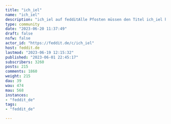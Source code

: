 ```yaml
---
title: "ich_iel" 
name: "ich_iel"
description: "ich_iel auf fedditAlle Pfosten müssen den Titel ich_iel haben, der Unterstrich darf durch ein beliebiges Symbol oder Bildschriftzeichen ersetzt werden. Ihr dürft euch frei entfalten!"
type: community
date: "2023-06-20 11:37:49"
draft: false
nsfw: false
actor_id: "https://feddit.de/c/ich_iel"
host: feddit.de
lastmod: "2023-06-19 12:15:32"
published: "2023-06-01 22:45:17"
subscribers: 3260
posts: 215
comments: 1860
weight: 215
dau: 39
wau: 474
mau: 568
instances:
- "feddit_de"
tags: 
- "feddit_de"

---
```

